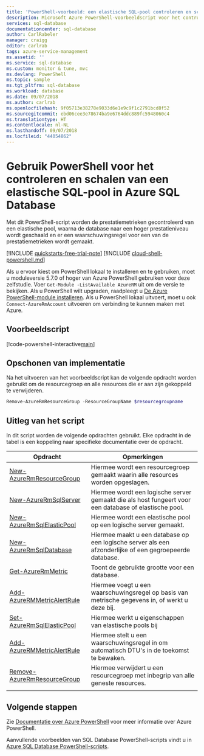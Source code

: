 ```yaml
---
title: 'PowerShell-voorbeeld: een elastische SQL-pool controleren en schalen in Azure SQL Database | Microsoft Docs'
description: Microsoft Azure PowerShell-voorbeeldscript voor het controleren en schalen van een elastische SQL-pool in Azure SQL Database
services: sql-database
documentationcenter: sql-database
author: CarlRabeler
manager: craigg
editor: carlrab
tags: azure-service-management
ms.assetid: ''
ms.service: sql-database
ms.custom: monitor & tune, mvc
ms.devlang: PowerShell
ms.topic: sample
ms.tgt_pltfrm: sql-database
ms.workload: database
ms.date: 09/07/2018
ms.author: carlrab
ms.openlocfilehash: 9f05713e38278e9033d6e1e9c9f1c2791bcd8f52
ms.sourcegitcommit: ebd06cee3e78674ba9e6764ddc889fc5948060c4
ms.translationtype: HT
ms.contentlocale: nl-NL
ms.lasthandoff: 09/07/2018
ms.locfileid: "44054862"
---
```

# <a name="use-powershell-to-monitor-and-scale-a-sql-elastic-pool-in-azure-sql-database"></a>Gebruik PowerShell voor het controleren en schalen van een elastische SQL-pool in Azure SQL Database

Met dit PowerShell-script worden de prestatiemetrieken gecontroleerd van een elastische pool, waarna de database naar een hoger prestatieniveau wordt geschaald en er een waarschuwingsregel voor een van de prestatiemetrieken wordt gemaakt. 

[!INCLUDE [quickstarts-free-trial-note](../../../includes/quickstarts-free-trial-note.md)]
[!INCLUDE [cloud-shell-powershell.md](../../../includes/cloud-shell-powershell.md)]

Als u ervoor kiest om PowerShell lokaal te installeren en te gebruiken, moet u moduleversie 5.7.0 of hoger van Azure PowerShell gebruiken voor deze zelfstudie. Voer `Get-Module -ListAvailable AzureRM` uit om de versie te bekijken. Als u PowerShell wilt upgraden, raadpleegt u [De Azure PowerShell-module installeren](/powershell/azure/install-azurerm-ps). Als u PowerShell lokaal uitvoert, moet u ook `Connect-AzureRmAccount` uitvoeren om verbinding te kunnen maken met Azure.

## <a name="sample-script"></a>Voorbeeldscript

[!code-powershell-interactive[main](../../../powershell_scripts/sql-database/monitor-and-scale-pool/monitor-and-scale-pool.ps1?highlight=16-17 "Monitor and scale single SQL Database")]

## <a name="clean-up-deployment"></a>Opschonen van implementatie

Na het uitvoeren van het voorbeeldscript kan de volgende opdracht worden gebruikt om de resourcegroep en alle resources die er aan zijn gekoppeld te verwijderen.

```powershell
Remove-AzureRmResourceGroup -ResourceGroupName $resourcegroupname
```

## <a name="script-explanation"></a>Uitleg van het script

In dit script worden de volgende opdrachten gebruikt. Elke opdracht in de tabel is een koppeling naar specifieke documentatie over de opdracht.

| Opdracht | Opmerkingen |
|---|---|
 [New-AzureRmResourceGroup](/powershell/module/azurerm.resources/new-azurermresourcegroup) | Hiermee wordt een resourcegroep gemaakt waarin alle resources worden opgeslagen. |
| [New-AzureRmSqlServer](/powershell/module/azurerm.sql/new-azurermsqlserver) | Hiermee wordt een logische server gemaakt die als host fungeert voor een database of elastische pool. |
| [New-AzureRmSqlElasticPool](/powershell/module/azurerm.sql/new-azurermsqlelasticpool) | Hiermee wordt een elastische pool op een logische server gemaakt. |
| [New-AzureRmSqlDatabase](/powershell/module/azurerm.sql/new-azurermsqldatabase) | Hiermee maakt u een database op een logische server als een afzonderlijke of een gegroepeerde database. |
| [Get-AzureRmMetric](/powershell/module/azurerm.insights/get-azurermmetric) | Toont de gebruikte grootte voor een database.|
| [Add-AzureRMMetricAlertRule](/powershell/module/azurerm.insights/add-azurermmetricalertrule) | Hiermee voegt u een waarschuwingsregel op basis van metrische gegevens in, of werkt u deze bij. |
| [Set-AzureRmSqlElasticPool](/powershell/module/azurerm.sql/set-azurermsqlelasticpool) | Hiermee werkt u eigenschappen van elastische pools bij |
| [Add-AzureRMMetricAlertRule](/powershell/module/azurerm.insights/add-azurermmetricalertrule) | Hiermee stelt u een waarschuwingsregel in om automatisch DTU's in de toekomst te bewaken. |
| [Remove-AzureRmResourceGroup](/powershell/module/azurerm.resources/remove-azurermresourcegroup) | Hiermee verwijdert u een resourcegroep met inbegrip van alle geneste resources. |
|||

## <a name="next-steps"></a>Volgende stappen

Zie [Documentatie over Azure PowerShell](/powershell/azure/overview) voor meer informatie over Azure PowerShell.

Aanvullende voorbeelden van SQL Database PowerShell-scripts vindt u in [Azure SQL Database PowerShell-scripts](../sql-database-powershell-samples.md).
